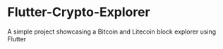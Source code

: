 # Flutter-Crypto-Explorer
A simple project showcasing a Bitcoin and Litecoin block explorer using Flutter
